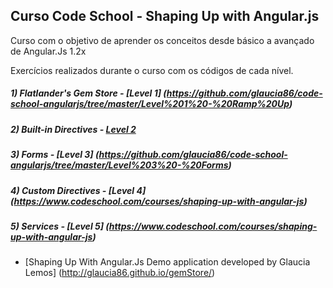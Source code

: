 ## Curso Code School - Shaping Up with Angular.js 

Curso com o objetivo de aprender os conceitos desde básico a avançado de Angular.Js 1.2x

Exercícios realizados durante o curso com os códigos de cada nível.
 
##### 1) Flatlander's Gem Store - [Level 1] (https://github.com/glaucia86/code-school-angularjs/tree/master/Level%201%20-%20Ramp%20Up)
##### 2) Built-in Directives - [Level 2](https://github.com/glaucia86/code-school-angularjs/tree/master/Level%202%20-%20Built%20in%20Directives)
##### 3) Forms - [Level 3] (https://github.com/glaucia86/code-school-angularjs/tree/master/Level%203%20-%20Forms)
##### 4) Custom Directives - [Level 4] (https://www.codeschool.com/courses/shaping-up-with-angular-js)
##### 5) Services - [Level 5] (https://www.codeschool.com/courses/shaping-up-with-angular-js)

- [Shaping Up With Angular.Js Demo application developed by Glaucia Lemos] (http://glaucia86.github.io/gemStore/)


